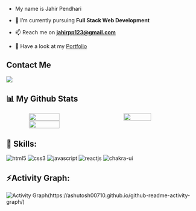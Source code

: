 -  My name is Jahir Pendhari
  
- 🔭 I’m currently pursuing **Full Stack Web Development**
  
- 📫 Reach me on **jahirpp123@gmail.com**

- 💬 Have a look at my [Portfolio](https://JahirPendhari09.github.io/)

  
<h2> Contact Me</h2>  
<p align="left"> 
	<a href="https://www.linkedin.com/in/jahir-pendhari-342b801b7/">
		<img src="https://img.shields.io/badge/LinkedIn-0077B5?style=for-the-badge&logo=linkedin&logoColor=white" />
	</a>
</p>
<h2> 📊 My Github Stats </h2>

<!-- github status  -->

<div align="center" style="display: flex; gap:50px">

<img src="https://github-readme-stats.vercel.app/api?username=JahirPendhari09&theme=solarized-dark&border_radius=4.6&show_icons=true&count_private=true&hide_border=true&show_icons=true" style="width: 40%" />

<img src="https://github-readme-stats.vercel.app/api/top-langs/?username=JahirPendhari09&theme=solarized-dark&border_radius=4.6&hide_border=true&layout=compact&show_icons=true" style="width: 38%" />

</div>
<div align="center" style="display: flex; ">
 
<img src="https://streak-stats.demolab.com?user=jahirPendhari09&_border=true&theme=radical&hide_border=true&theme=react" style="width: 40%" />

</div>


<h2>🥇 Skills:  </h2>  
<p >
    <img src="https://img.shields.io/badge/HTML5-E34F26?style=for-the-badge&logo=html5&logoColor=white" alt="html5" />
    <img src="https://img.shields.io/badge/CSS3-1572B6?style=for-the-badge&logo=css3&logoColor=white" alt="css3" /> 
    <img src="https://img.shields.io/badge/JavaScript-323330?style=for-the-badge&logo=javascript&logoColor=F7DF1E" alt="javascript" />
    <img src="https://img.shields.io/badge/React-20232A?style=for-the-badge&logo=react&logoColor=61DAFB" alt="reactjs" />
    <img src="https://img.shields.io/badge/Chakra%20UI-3bc7bd?style=for-the-badge&logo=chakraui&logoColor=white" alt="chakra-ui" />
</p>

 <h2 align="left">⚡Activity Graph:</h2>
   <a><img alt="Activity Graph(https://ashutosh00710.github.io/github-readme-activity-graph/)" src="https://github-readme-activity-graph.vercel.app/graph?username=JahirPendhari09&bg_color=819cc1&color=b300a4&line=b9e260&point=6e59d9&area=true&hide_border=true)](https://github.com/ashutosh00710/github-readme-activity-graph" /></a>
